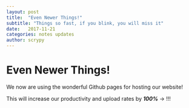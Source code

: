 ```yaml
---
layout: post
title:  "Even Newer Things!"
subtitle: "Things so fast, if you blink, you will miss it"
date:   2017-11-21
categories: notes updates
author: scrypy
---
```

# Even Newer Things!

We now are using the wonderful Github pages for hosting our website!

This will increase our productivity and upload rates by ***100%*** -> !!!

